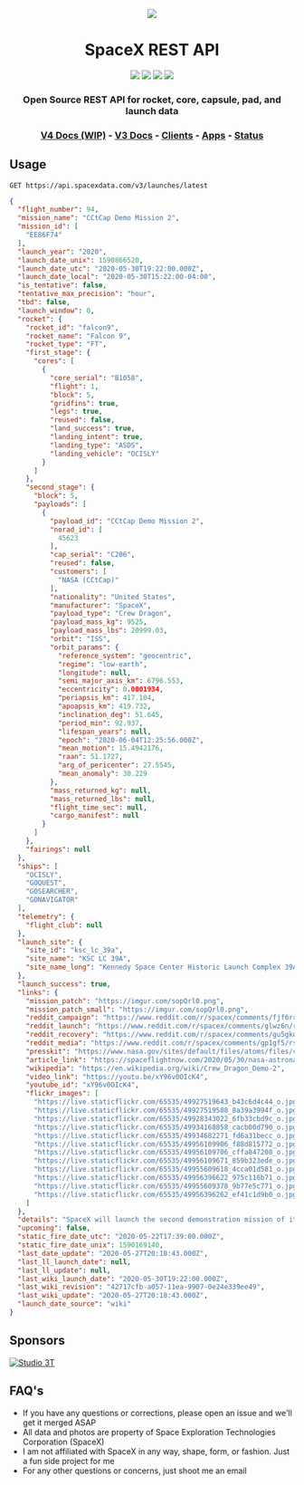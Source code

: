 <p align="center"><img src="https://live.staticflickr.com/65535/49185149122_37f5c52e43_k.jpg"></p>

<h1 align="center">SpaceX REST API</h1>

<p align="center">
<a href="https://circleci.com/gh/r-spacex/SpaceX-API"><img src="https://img.shields.io/circleci/project/github/r-spacex/SpaceX-API/master.svg?style=flat-square"></a>
<a href="https://hub.docker.com/r/jakewmeyer/spacex-api/"><img src="https://img.shields.io/docker/build/jakewmeyer/spacex-api.svg?longCache=true&style=flat-square"></a>
<a href="https://github.com/r-spacex/SpaceX-API/releases"><img src="https://img.shields.io/github/release/r-spacex/SpaceX-API.svg?longCache=true&style=flat-square"></a>
<a href="https://en.wikipedia.org/wiki/Representational_state_transfer"><img src="https://img.shields.io/badge/interface-REST-brightgreen.svg?longCache=true&style=flat-square"></a>
</p>

<h3 align="center">Open Source REST API for rocket, core, capsule, pad, and launch data</h3>

<h3 align="center">
<a href="docs/v4/README.md">V4 Docs (WIP)</a> - <a href="https://docs.spacexdata.com">V3 Docs</a> - <a href="docs/clients.md">Clients</a> - <a href="docs/apps.md">Apps</a> - <a href="https://status.spacexdata.com">Status</a>
<br/>
</h3>

## Usage

```http
GET https://api.spacexdata.com/v3/launches/latest
```

```json
{
  "flight_number": 94,
  "mission_name": "CCtCap Demo Mission 2",
  "mission_id": [
    "EE86F74"
  ],
  "launch_year": "2020",
  "launch_date_unix": 1590866520,
  "launch_date_utc": "2020-05-30T19:22:00.000Z",
  "launch_date_local": "2020-05-30T15:22:00-04:00",
  "is_tentative": false,
  "tentative_max_precision": "hour",
  "tbd": false,
  "launch_window": 0,
  "rocket": {
    "rocket_id": "falcon9",
    "rocket_name": "Falcon 9",
    "rocket_type": "FT",
    "first_stage": {
      "cores": [
        {
          "core_serial": "B1058",
          "flight": 1,
          "block": 5,
          "gridfins": true,
          "legs": true,
          "reused": false,
          "land_success": true,
          "landing_intent": true,
          "landing_type": "ASDS",
          "landing_vehicle": "OCISLY"
        }
      ]
    },
    "second_stage": {
      "block": 5,
      "payloads": [
        {
          "payload_id": "CCtCap Demo Mission 2",
          "norad_id": [
            45623
          ],
          "cap_serial": "C206",
          "reused": false,
          "customers": [
            "NASA (CCtCap)"
          ],
          "nationality": "United States",
          "manufacturer": "SpaceX",
          "payload_type": "Crew Dragon",
          "payload_mass_kg": 9525,
          "payload_mass_lbs": 20999.03,
          "orbit": "ISS",
          "orbit_params": {
            "reference_system": "geocentric",
            "regime": "low-earth",
            "longitude": null,
            "semi_major_axis_km": 6796.553,
            "eccentricity": 0.0001934,
            "periapsis_km": 417.104,
            "apoapsis_km": 419.732,
            "inclination_deg": 51.645,
            "period_min": 92.937,
            "lifespan_years": null,
            "epoch": "2020-06-04T12:25:56.000Z",
            "mean_motion": 15.4942176,
            "raan": 51.1727,
            "arg_of_pericenter": 27.5545,
            "mean_anomaly": 30.229
          },
          "mass_returned_kg": null,
          "mass_returned_lbs": null,
          "flight_time_sec": null,
          "cargo_manifest": null
        }
      ]
    },
    "fairings": null
  },
  "ships": [
    "OCISLY",
    "GOQUEST",
    "GOSEARCHER",
    "GONAVIGATOR"
  ],
  "telemetry": {
    "flight_club": null
  },
  "launch_site": {
    "site_id": "ksc_lc_39a",
    "site_name": "KSC LC 39A",
    "site_name_long": "Kennedy Space Center Historic Launch Complex 39A"
  },
  "launch_success": true,
  "links": {
    "mission_patch": "https://imgur.com/sopQrl0.png",
    "mission_patch_small": "https://imgur.com/sopQrl0.png",
    "reddit_campaign": "https://www.reddit.com/r/spacex/comments/fjf6rr/dm2_launch_campaign_thread/",
    "reddit_launch": "https://www.reddit.com/r/spacex/comments/glwz6n/rspacex_cctcap_demonstration_mission_2_general",
    "reddit_recovery": "https://www.reddit.com/r/spacex/comments/gu5gkd/cctcap_demonstration_mission_2_stage_1_recovery/",
    "reddit_media": "https://www.reddit.com/r/spacex/comments/gp1gf5/rspacex_dm2_media_thread_photographer_contest/",
    "presskit": "https://www.nasa.gov/sites/default/files/atoms/files/commercialcrew_press_kit.pdf",
    "article_link": "https://spaceflightnow.com/2020/05/30/nasa-astronauts-launch-from-us-soil-for-first-time-in-nine-years/",
    "wikipedia": "https://en.wikipedia.org/wiki/Crew_Dragon_Demo-2",
    "video_link": "https://youtu.be/xY96v0OIcK4",
    "youtube_id": "xY96v0OIcK4",
    "flickr_images": [
      "https://live.staticflickr.com/65535/49927519643_b43c6d4c44_o.jpg",
      "https://live.staticflickr.com/65535/49927519588_8a39a3994f_o.jpg",
      "https://live.staticflickr.com/65535/49928343022_6fb33cbd9c_o.jpg",
      "https://live.staticflickr.com/65535/49934168858_cacb00d790_o.jpg",
      "https://live.staticflickr.com/65535/49934682271_fd6a31becc_o.jpg",
      "https://live.staticflickr.com/65535/49956109906_f88d815772_o.jpg",
      "https://live.staticflickr.com/65535/49956109706_cffa847208_o.jpg",
      "https://live.staticflickr.com/65535/49956109671_859b323ede_o.jpg",
      "https://live.staticflickr.com/65535/49955609618_4cca01d581_o.jpg",
      "https://live.staticflickr.com/65535/49956396622_975c116b71_o.jpg",
      "https://live.staticflickr.com/65535/49955609378_9b77e5c771_o.jpg",
      "https://live.staticflickr.com/65535/49956396262_ef41c1d9b0_o.jpg"
    ]
  },
  "details": "SpaceX will launch the second demonstration mission of its Crew Dragon vehicle as part of NASA's Commercial Crew Transportation Capability Program (CCtCap), carryingNASA astronauts Doug Hurley and Bob Behnken to the International Space Station. This mission will be the first crewed flight to launch from the United States since the end of the Space Shuttle program in 2011. DM-2 demonstrates the Falcon 9 and Crew Dragon's ability to safely transport crew to and from the space station. The booster for this mission will land on OCISLY. The mission will be complete with the safe return the Dragon capsule and astronauts.",
  "upcoming": false,
  "static_fire_date_utc": "2020-05-22T17:39:00.000Z",
  "static_fire_date_unix": 1590169140,
  "last_date_update": "2020-05-27T20:18:43.000Z",
  "last_ll_launch_date": null,
  "last_ll_update": null,
  "last_wiki_launch_date": "2020-05-30T19:22:00.000Z",
  "last_wiki_revision": "42717cfb-a057-11ea-9907-0e24e339ee49",
  "last_wiki_update": "2020-05-27T20:18:43.000Z",
  "launch_date_source": "wiki"
}
```

## Sponsors
[![Studio 3T](https://imgur.com/ZuHz5Fk.png)](https://studio3t.com/)

## FAQ's
* If you have any questions or corrections, please open an issue and we'll get it merged ASAP
* All data and photos are property of Space Exploration Technologies Corporation (SpaceX)
* I am not affiliated with SpaceX in any way, shape, form, or fashion. Just a fun side project for me
* For any other questions or concerns, just shoot me an email
